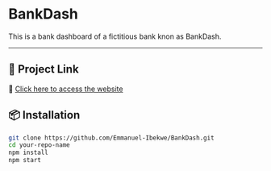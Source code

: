# BankDash

This is a bank dashboard of a fictitious bank knon as BankDash.

---

## 🚀 Project Link

🔗 <a href="https://bankdashdashboard.netlify.app/" target="_blank">Click here to access the website</a>

## 📦 Installation

```bash
git clone https://github.com/Emmanuel-Ibekwe/BankDash.git
cd your-repo-name
npm install
npm start
